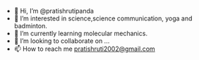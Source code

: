 - 👋 Hi, I’m @pratishrutipanda
- 👀 I’m interested in science,science communication, yoga and badminton.
- 🌱 I’m currently learning molecular mechanics.
- 💞️ I’m looking to collaborate on ...
- 📫 How to reach me pratishruti2002@gmail.com

<!---
pratishrutipanda/pratishrutipanda is a ✨ special ✨ repository because its `README.md` (this file) appears on your GitHub profile.
You can click the Preview link to take a look at your changes.
--->
